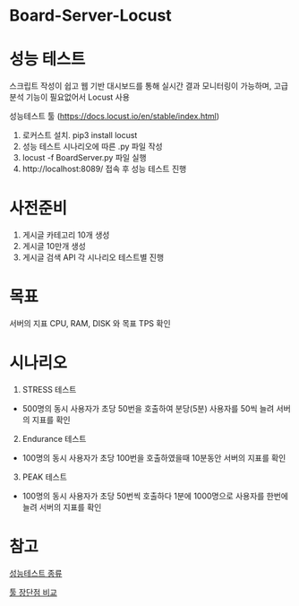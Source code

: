 # Board-Server-Locust

# 성능 테스트

스크립트 작성이 쉽고 웹 기반 대시보드를 통해 실시간 결과 모니터링이 가능하며, 고급 분석 기능이 필요없어서 Locust 사용

성능테스트 툴 (https://docs.locust.io/en/stable/index.html)

1. 로커스트 설치. pip3 install locust
2. 성능 테스트 시나리오에 따른 .py 파일 작성
3. locust -f BoardServer.py 파일 실행
4. http://localhost:8089/ 접속 후 성능 테스트 진행



# 사전준비

1. 게시글 카테고리 10개 생성
2. 게시글 10만개 생성
3. 게시글 검색 API 각 시나리오 테스트별 진행



# 목표

서버의 지표 CPU, RAM, DISK 와 목표 TPS 확인



# 시나리오

1. STRESS 테스트

- 500명의 동시 사용자가 초당 50번을 호출하여 분당(5분) 사용자를 50씩 늘려 서버의 지표를 확인

2. Endurance 테스트
- 100명의 동시 사용자가 초당 100번을 호출하였을때 10분동안 서버의 지표를 확인

3. PEAK 테스트
- 100명의 동시 사용자가 초당 50번씩 호출하다 1분에 1000명으로 사용자를 한번에 늘려 서버의 지표를 확인



# 참고

[성능테스트 종류](./testTypes)

[툴 장단점 비교](./testTools)

